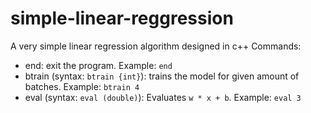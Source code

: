 # simple-linear-reggression
A very simple linear regression algorithm designed in c++
Commands:

- end: exit the program. Example: `end`
- btrain (syntax: `btrain {int}`): trains the model for given amount of batches. Example: `btrain 4`
- eval (syntax: `eval (double)`): Evaluates `w * x + b`. Example:  `eval 3`
